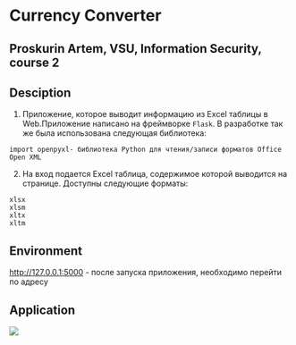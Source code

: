 # Currency Converter 

## Proskurin Artem, VSU, Information Security, course 2

## Desciption
1. Приложение, которое выводит информацию из Exсel таблицы в Web.Приложение написано на фреймворке ```Flask```. В разработке так же была использована следующая библиотека:
```
import openpyxl- библиотека Python для чтения/записи форматов Office Open XML 
```
2. На вход подается Excel таблица, содержимое которой выводится на странице. Доступны следующие форматы: 
```
xlsx
xlsm 
xltx
xltm

```

## Environment

http://127.0.0.1:5000 - после запуска приложения, необходимо перейти по адресу


## Application

![](../../Desktop/uzGYXsbp.jpg)